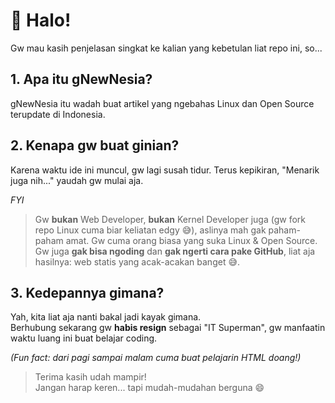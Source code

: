 # 👋 Halo!

Gw mau kasih penjelasan singkat ke kalian yang kebetulan liat repo ini, so...

## 1. Apa itu gNewNesia?

gNewNesia itu wadah buat artikel yang ngebahas Linux dan Open Source terupdate di Indonesia.

## 2. Kenapa gw buat ginian?

Karena waktu ide ini muncul, gw lagi susah tidur. Terus kepikiran, "Menarik juga nih..." yaudah gw mulai aja.

 *FYI*  
> Gw **bukan** Web Developer, **bukan** Kernel Developer juga (gw fork repo Linux cuma biar keliatan edgy 😅), aslinya mah gak paham-paham amat. Gw cuma orang biasa yang suka Linux & Open Source.  
> Gw juga **gak bisa ngoding** dan **gak ngerti cara pake GitHub**, liat aja hasilnya: web statis yang acak-acakan banget 😅.

## 3. Kedepannya gimana?

Yah, kita liat aja nanti bakal jadi kayak gimana.  
Berhubung sekarang gw **habis resign** sebagai "IT Superman", gw manfaatin waktu luang ini buat belajar coding.

*(Fun fact: dari pagi sampai malam cuma buat pelajarin HTML doang!)*

> Terima kasih udah mampir!  
> Jangan harap keren... tapi mudah-mudahan berguna 😄
